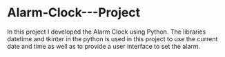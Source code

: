 # Alarm-Clock---Project
In this project I developed the Alarm Clock using Python. The libraries datetime and tkinter in the python is used in this project to use the current date and time as well as to provide a user interface to set the alarm.
